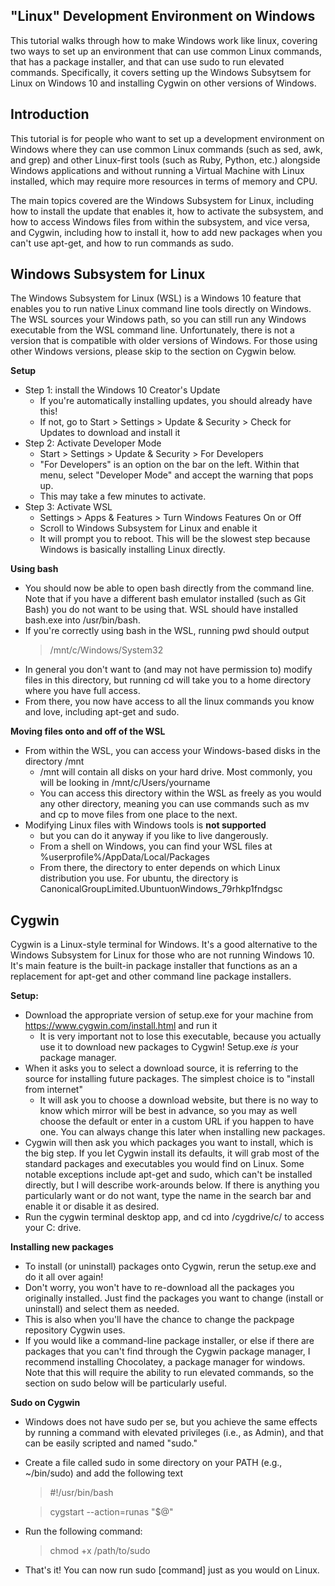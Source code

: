 ---
---
**"Linux" Development Environment on Windows**
-------

This tutorial walks through how to make Windows work like linux, covering two ways to set up an environment that can use common Linux commands, that has a package installer, and that can use sudo to run elevated commands. Specifically, it covers setting up the Windows Subsytsem for Linux on Windows 10 and installing Cygwin on other versions of Windows.

## Introduction
This tutorial is for people who want to set up a development environment on Windows where they can use common Linux commands (such as sed, awk, and grep) and other Linux-first tools (such as Ruby, Python, etc.) alongside Windows applications and without running a Virtual Machine with Linux installed, which may require more resources in terms of memory and CPU. 

The main topics covered are the Windows Subsystem for Linux, including how to install the update that enables it, how to activate the subsystem, and how to access Windows files from within the subsystem, and vice versa, and Cygwin, including how to install it, how to add new packages when you can't use apt-get, and how to run commands as sudo.


## Windows Subsystem for Linux
The Windows Subsystem for Linux (WSL) is a Windows 10 feature that enables you to run native Linux command line tools directly on Windows. The WSL sources your Windows path, so you can still run any Windows executable from the WSL command line. Unfortunately, there is not a version that is compatible with older versions of Windows. For those using other Windows versions, please skip to the section on Cygwin below.

**Setup**
- Step 1: install the Windows 10 Creator's Update
  - If you're automatically installing updates, you should already have this!
  - If not, go to Start > Settings > Update & Security > Check for Updates to download and install it
- Step 2: Activate Developer Mode
  - Start > Settings > Update & Security > For Developers
  - "For Developers" is an option on the bar on the left. Within that menu, select "Developer Mode" and accept the warning that pops up.
  - This may take a few minutes to activate. 
- Step 3: Activate WSL
  - Settings > Apps & Features > Turn Windows Features On or Off
  - Scroll to Windows Subsystem for Linux and enable it
  - It will prompt you to reboot. This will be the slowest step because Windows is basically installing Linux directly.
  
**Using bash**
- You should now be able to open bash directly from the command line. Note that if you have a different bash emulator installed (such as Git Bash) you do not want to be using that. WSL should have installed bash.exe into /usr/bin/bash. 
- If you're correctly using bash in the WSL, running pwd should output
  > /mnt/c/Windows/System32
- In general you don't want to (and may not have permission to) modify files in this directory, but running cd will take you to a home directory where you have full access.
- From there, you now have access to all the linux commands you know and love, including apt-get and sudo. 

**Moving files onto and off of the WSL**
- From within the WSL, you can access your Windows-based disks in the directory /mnt
  - /mnt will contain all disks on your hard drive. Most commonly, you will be looking in /mnt/c/Users/yourname
  - You can access this directory within the WSL as freely as you would any other directory, meaning you can use commands such as mv and cp to move files from one place to the next.
- Modifying Linux files with Windows tools is **not supported**
  - but you can do it anyway if you like to live dangerously. 
  - From a shell on Windows, you can find your WSL files at %userprofile%/AppData/Local/Packages
  - From there, the directory to enter depends on which Linux distribution you use. For ubuntu, the directory is CanonicalGroupLimited.UbuntuonWindows_79rhkp1fndgsc
  
## Cygwin
Cygwin is a Linux-style terminal for Windows. It's a good alternative to the Windows Subsystem for Linux for those who are not running Windows 10. It's main feature is the built-in package installer that functions as an a replacement for apt-get and other command line package installers.

**Setup:**
  - Download the appropriate version of setup.exe for your machine from https://www.cygwin.com/install.html and run it
    - It is very important not to lose this executable, because you actually use it to download new packages to Cygwin! Setup.exe *is* your package manager.
  - When it asks you to select a download source, it is referring to the source for installing future packages. The simplest choice is to "install from internet"
    - It will ask you to choose a download website, but there is no way to know which mirror will be best in advance, so you may as well choose the default or enter in a custom URL if you happen to have one. You can always change this later when installing new packages.
  - Cygwin will then ask you which packages you want to install, which is the big step. If you let Cygwin install its defaults, it will grab most of the standard packages and executables you would find on Linux. Some notable exceptions include apt-get and sudo, which can't be installed directly, but I will describe work-arounds below. If there is anything you particularly want or do not want, type the name in the search bar and enable it or disable it as desired. 
  - Run the cygwin terminal desktop app, and cd into /cygdrive/c/ to access your C: drive.

**Installing new packages**
  - To install (or uninstall) packages onto Cygwin, rerun the setup.exe and do it all over again!
  - Don't worry, you won't have to re-download all the packages you originally installed. Just find the packages you want to change (install or uninstall) and select them as needed.
  - This is also when you'll have the chance to change the packpage repository Cygwin uses.
  - If you would like a command-line package installer, or else if there are packages that you can't find through the Cygwin package manager, I recommend installing Chocolatey, a package manager for windows. Note that this will require the ability to run elevated commands, so the section on sudo below will be particularly useful. 
  
**Sudo on Cygwin**
  - Windows does not have sudo per se, but you achieve the same effects by running a command with elevated privileges (i.e., as Admin), and that can be easily scripted and named "sudo."
  - Create a file called sudo in some directory on your PATH (e.g., ~/bin/sudo) and add the following text
    > #!/usr/bin/bash
    
    > cygstart --action=runas "$@"
  - Run the following command:
    > chmod +x /path/to/sudo
  - That's it! You can now run sudo [command] just as you would on Linux. 
  

